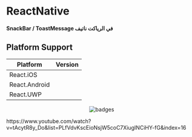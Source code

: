 # ReactNative

#### SnackBar / ToastMessage في الرياكت ناتيف

## Platform Support

|Platform|Version|
| ------------------- | :------------------: |
|React.iOS|
|React.Android|
|React.UWP|


<p align="center">
   <img src="https://i.imgur.com/sRN6IpA.gif" alt="badges" style="margin:auto">
</p>


<p>
  https://www.youtube.com/watch?v=tAcytR8y_Do&list=PLfVdvKscEioNsjW5coC7XiugINCiHY-fG&index=16
</p>

